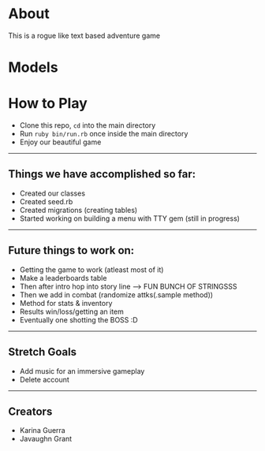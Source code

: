 # About 
This is a rogue like text based adventure game

# Models

# How to Play
- Clone this repo, `cd` into the main directory
- Run `ruby bin/run.rb` once inside the main directory
- Enjoy our beautiful game

----
## Things we have accomplished so far:
- Created our classes
- Created seed.rb
- Created migrations (creating tables)
- Started working on building a menu with TTY gem (still in progress)
---
## Future things to work on:
- Getting the game to work (atleast most of it)
- Make a leaderboards table
- Then after intro hop into story line --> FUN BUNCH OF STRINGSSS
- Then we add in combat (randomize attks(.sample method))
- Method for stats & inventory
- Results win/loss/getting an item
- Eventually one shotting the BOSS :D
---
## Stretch Goals
- Add music for an immersive gameplay
- Delete account
---
## Creators
 - Karina Guerra
 - Javaughn Grant